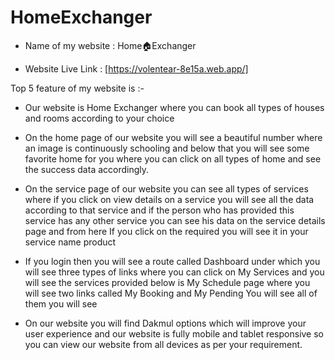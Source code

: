 # HomeExchanger

- Name of my website : Home🏠Exchanger

- Website Live Link : [https://volentear-8e15a.web.app/]

Top 5 feature of my website is :-

- Our website is Home Exchanger where you can book all types of houses and rooms according to your choice

- On the home page of our website you will see a beautiful number where an image is continuously schooling and below that you will see some favorite home for you where you can click on all types of home and see the success data accordingly.

- On the service page of our website you can see all types of services where if you click on view details on a service you will see all the data according to that service and if the person who has provided this service has any other service you can see his data on the service details page and from here If you click on the required you will see it in your service name product

- If you login then you will see a route called Dashboard under which you will see three types of links where you can click on My Services and you will see the services provided below is My Schedule page where you will see two links called My Booking and My Pending You will see all of them you will see

- On our website you will find Dakmul options which will improve your user experience and our website is fully mobile and tablet responsive so you can view our website from all devices as per your requirement.



